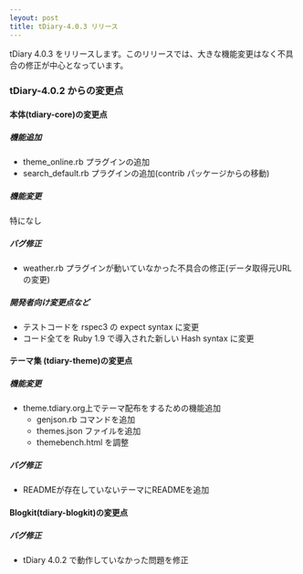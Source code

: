 ```yaml
---
leyout: post
title: tDiary-4.0.3 リリース
---
```

tDiary 4.0.3 をリリースします。このリリースでは、大きな機能変更はなく不具合の修正が中心となっています。

### tDiary-4.0.2 からの変更点

#### 本体(tdiary-core)の変更点

##### 機能追加

* theme_online.rb プラグインの追加
* search_default.rb プラグインの追加(contrib パッケージからの移動)

##### 機能変更

特になし

##### バグ修正

* weather.rb プラグインが動いていなかった不具合の修正(データ取得元URLの変更)

##### 開発者向け変更点など

* テストコードを rspec3 の expect syntax に変更
* コード全てを Ruby 1.9 で導入された新しい Hash syntax に変更

#### テーマ集 (tdiary-theme)の変更点

##### 機能変更

* theme.tdiary.org上でテーマ配布をするための機能追加
  * genjson.rb コマンドを追加
  * themes.json ファイルを追加
  * themebench.html を調整 

##### バグ修正

* READMEが存在していないテーマにREADMEを追加

#### Blogkit(tdiary-blogkit)の変更点

##### バグ修正

* tDiary 4.0.2 で動作していなかった問題を修正

